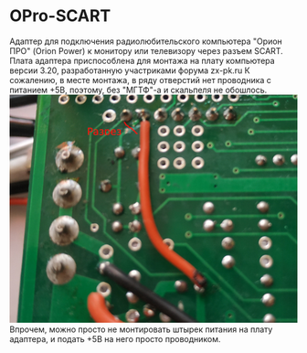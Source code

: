 # OPro-SCART

Адаптер для подключения радиолюбительского компьютера "Орион ПРО" (Orion Power) к монитору или телевизору через разъем SCART.
Плата адаптера приспособлена для монтажа на плату компьютера версии 3.20, разработанную участриками форума zx-pk.ru
К сожалению, в месте монтажа, в ряду отверстий нет проводника с питанием +5В, поэтому, без "МГТФ"-а и скальпеля не обошлось.
![Монтаж](Images/mgtf.jpg?raw=true "МГТФ")
Впрочем, можно просто не монтировать штырек питания на плату адаптера, и подать +5В на него просто проводником. 
